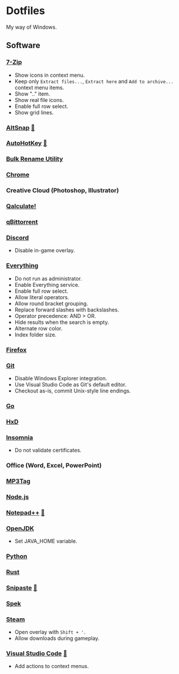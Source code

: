 # Dotfiles

My way of Windows.

## Software

### [7-Zip](https://7-zip.org)

* Show icons in context menu.
* Keep only `Extract files...`, `Extract here` and `Add to archive...` context menu items.
* Show ".." item.
* Show real file icons.
* Enable full row select.
* Show grid lines.

### [AltSnap](https://github.com/RamonUnch/AltSnap) [📁](https://github.com/karlkoorna/dotfiles/tree/master/configs/altsnap)

### [AutoHotKey](https://autohotkey.com) [📁](https://github.com/karlkoorna/dotfiles/tree/master/scripts/ahk)

### [Bulk Rename Utility](https://bulkrenameutility.co.uk)

### [Chrome](https://google.com/chrome)

### Creative Cloud (Photoshop, Illustrator)

### [Qalculate!](https://qalculate.github.io/downloads)

### [qBittorrent](https://qbittorrent.org/download.php)

### [Discord](https://discordapp.com)

* Disable in-game overlay.

### [Everything](https://voidtools.com/downloads)

* Do not run as administrator.
* Enable Everything service.
* Enable full row select.
* Allow literal operators.
* Allow round bracket grouping.
* Replace forward slashes with backslashes.
* Operator precedence: AND > OR.
* Hide results when the search is empty.
* Alternate row color.
* Index folder size.

### [Firefox](https://mozilla.org/en-US/firefox)

### [Git](https://git-scm.com)

* Disable Windows Explorer integration.
* Use Visual Studio Code as Git's default editor.
* Checkout as-is, commit Unix-style line endings.

### [Go](https://go.dev/dl)

### [HxD](https://mh-nexus.de/en/hxd)

### [Insomnia](https://insomnia.rest)

* Do not validate certificates.

### Office (Word, Excel, PowerPoint)

### [MP3Tag](https://mp3tag.de)

### [Node.js](https://nodejs.org)

### [Notepad++](https://notepad-plus-plus.org) [📁](https://github.com/karlkoorna/dotfiles/tree/master/configs/notepad++)

### [OpenJDK](https://adoptopenjdk.net/?jvmVariant=openj9)

* Set JAVA_HOME variable.

### [Python](https://python.org)

### [Rust](https://rust-lang.org/tools/install)

### [Snipaste](https://snipaste.com) [📁](https://github.com/karlkoorna/dotfiles/tree/master/configs/snipaste)

### [Spek](http://spek.cc)

### [Steam](https://store.steampowered.com)

* Open overlay with `Shift + '`.
* Allow downloads during gameplay.

### [Visual Studio Code](https://code.visualstudio.com) [📁](https://github.com/karlkoorna/dotfiles/tree/master/configs/vscode)

* Add actions to context menus.
